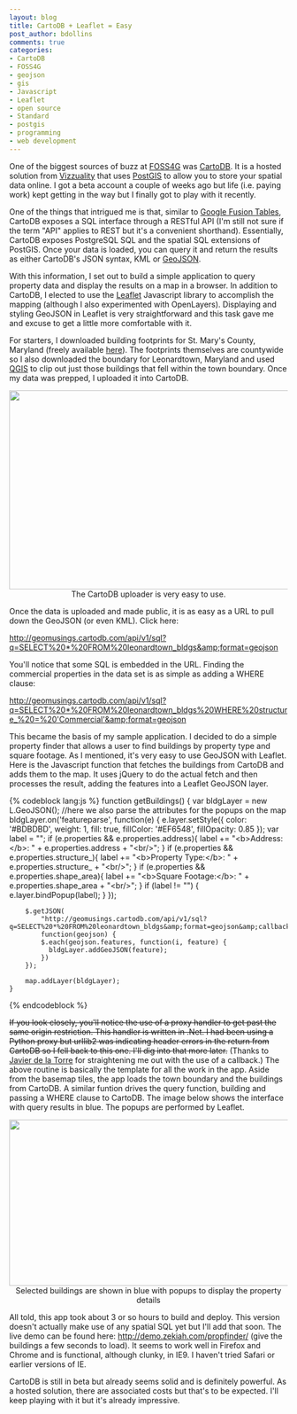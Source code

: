 ```yaml
---
layout: blog
title: CartoDB + Leaflet = Easy
post_author: bdollins
comments: true
categories:
- CartoDB
- FOSS4G
- geojson
- gis
- Javascript
- Leaflet
- open source
- Standard
- postgis
- programming
- web development
---
```


One of the biggest sources of buzz at <a href="http://2011.foss4g.org/">FOSS4G</a> was <a href="http://cartodb.com">CartoDB</a>. It is a hosted solution from <a href="http://vizzuality.com/">Vizzuality</a> that uses <a href="http://postgis.org/">PostGIS</a> to allow you to store your spatial data online. I got a beta account a couple of weeks ago but life (i.e. paying work) kept getting in the way but I finally got to play with it recently.

One of the things that intrigued me is that, similar to <a href="http://www.google.com/fusiontables/Home/">Google Fusion Tables</a>, CartoDB exposes a SQL interface through a RESTful API (I'm still not sure if the term "API" applies to REST but it's a convenient shorthand). Essentially, CartoDB exposes PostgreSQL SQL and the spatial SQL extensions of PostGIS. Once your data is loaded, you can query it and return the results as either CartoDB's JSON syntax, KML or <a href="http://geojson.org">GeoJSON</a>.

With this information, I set out to build a simple application to query property data and display the results on a map in a browser. In addition to CartoDB, I elected to use the <a href="http://leaflet.cloudmade.com/">Leaflet</a> Javascript library to accomplish the mapping (although I also experimented with OpenLayers). Displaying and styling GeoJSON in Leaflet is very straightforward and this task gave me and excuse to get a little more comfortable with it.



<!--more-->



For starters, I downloaded building footprints for St. Mary's County, Maryland (freely available <a href="http://www.stmarysmd.com/gis/">here</a>). The footprints themselves are countywide so I also downloaded the boundary for Leonardtown, Maryland and used <a href="http://qgis.org/">QGIS</a> to clip out just those buildings that fell within the town boundary. Once my data was prepped, I uploaded it into CartoDB.

<div style="text-align: center;"><img alt="" class="size-full wp-image-2134" height="359" src="http://geobabble.files.wordpress.com/2011/10/cartodb_upload.png" title="cartodb_upload" width="590" /><div style="text-align: center; font-size: 14px">The CartoDB uploader is very easy to use.<br /></div></div>

Once the data is uploaded and made public, it is as easy as a URL to pull down the GeoJSON (or even KML). Click here:

<a href="http://geomusings.cartodb.com/api/v1/sql?q=SELECT%20*%20FROM%20leonardtown_bldgs&amp;format=geojson">http://geomusings.cartodb.com/api/v1/sql?q=SELECT%20*%20FROM%20leonardtown_bldgs&amp;format=geojson</a>

You'll notice that some SQL is embedded in the URL. Finding the commercial properties in the data set is as simple as adding a WHERE clause:

<a href="http://geomusings.cartodb.com/api/v1/sql?q=SELECT%20*%20FROM%20leonardtown_bldgs%20WHERE%20structure_%20=%20'Commercial'&amp;format=geojson">http://geomusings.cartodb.com/api/v1/sql?q=SELECT%20*%20FROM%20leonardtown_bldgs%20WHERE%20structure_%20=%20'Commercial'&amp;format=geojson</a>

This became the basis of my sample application. I decided to do a simple property finder that allows a user to find buildings by property type and square footage. As I mentioned, it's very easy to use GeoJSON with Leaflet. Here is the Javascript function that fetches the buildings from CartoDB and adds them to the map. It uses jQuery to do the actual fetch and then processes the result, adding the features into a Leaflet GeoJSON layer.

{% codeblock lang:js %}
	function getBuildings()
	{
        var bldgLayer = new L.GeoJSON();
        //here we also parse the attributes for the popups on the map
        bldgLayer.on('featureparse', function(e) {
          e.layer.setStyle({ color:  '#BDBDBD', weight: 1, fill: true, fillColor: '#EF6548', fillOpacity: 0.85 });
		  var label = "";
		  if (e.properties &amp;&amp; e.properties.address){
        		label += "&lt;b&gt;Address:&lt;/b&gt;: " + e.properties.address + "&lt;br/&gt;";
    	  }
		  if (e.properties &amp;&amp; e.properties.structure_){
        		label += "&lt;b&gt;Property Type:&lt;/b&gt;: " + e.properties.structure_ + "&lt;br/&gt;";
    	  }
		  if (e.properties &amp;&amp; e.properties.shape_area){
        		label += "&lt;b&gt;Square Footage:&lt;/b&gt;: " + e.properties.shape_area + "&lt;br/&gt;";
    	  }
		  if (label != "")
		  {
		  	e.layer.bindPopup(label);
		  }
        });
	
        $.getJSON(
            "http://geomusings.cartodb.com/api/v1/sql?q=SELECT%20*%20FROM%20leonardtown_bldgs&amp;format=geojson&amp;callback=?",
            function(geojson) {
	        $.each(geojson.features, function(i, feature) {
              bldgLayer.addGeoJSON(feature);
            })
        });
		
        map.addLayer(bldgLayer);		
	}
{% endcodeblock %}

<del datetime="2011-10-14T14:44:58+00:00">If you look closely, you'll notice the use of a proxy handler to get past the same origin restriction. This handler is written in .Net. I had been using a Python proxy but urllib2 was indicating header errors in the return from CartoDB so I fell back to this one. I'll dig into that more later.</del> (Thanks to <a href="http://twitter.com/jatorre">Javier de la Torre</a> for straightening me out with the use of a callback.) The above routine is basically the template for all the work in the app. Aside from the basemap tiles, the app loads the town boundary and the buildings from CartoDB. A similar funtion drives the query function, building and passing a WHERE clause to CartoDB. The image below shows the interface with query results in blue. The popups are performed by Leaflet.

<div style="text-align: center;"><img alt="" class="size-full wp-image-2139" height="300" src="http://geobabble.files.wordpress.com/2011/10/propfinder.png" title="propfinder" width="590" /><div style="text-align: center; font-size: 14px">Selected buildings are shown in blue with popups to display the property details<br /></div></div>

All told, this app took about 3 or so hours to build and deploy. This version doesn't actually make use of any spatial SQL yet but I'll add that soon. The live demo can be found here: <a href="http://demo.zekiah.com/propfinder/">http://demo.zekiah.com/propfinder/</a> (give the buildings a few seconds to load). It seems to work well in Firefox and Chrome and is functional, although clunky, in IE9. I haven't tried Safari or earlier versions of IE.

CartoDB is still in beta but already seems solid and is definitely powerful. As a hosted solution, there are associated costs but that's to be expected. I'll keep playing with it but it's already impressive.